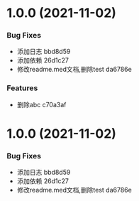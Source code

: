 # 1.0.0 (2021-11-02)


### Bug Fixes

* 添加日志 bbd8d59
* 添加依赖 26d1c27
* 修改readme.med文档,删除test da6786e


### Features

* 删除abc c70a3af



# 1.0.0 (2021-11-02)


### Bug Fixes

* 添加日志 bbd8d59
* 添加依赖 26d1c27
* 修改readme.med文档,删除test da6786e



